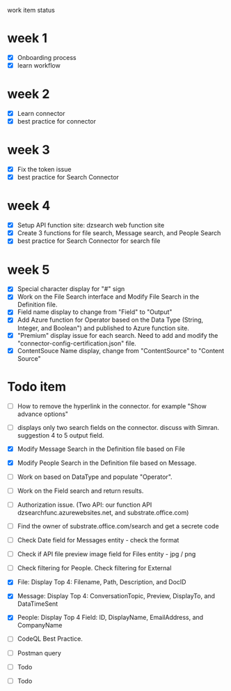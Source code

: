work item status
# week 1
  - [x] Onboarding process
  - [x] learn workflow
# week 2
  - [x] Learn connector
  - [x] best practice for connector
# week 3
  - [x] Fix the token issue
  - [x] best practice for Search Connector

# week 4
  - [x] Setup API function site: dzsearch web function site
  - [x] Create 3 functions for file search, Message search, and People Search
  - [x] best practice for Search Connector for search file

# week 5
- [x] Special character display for "#" sign
- [x] Work on the File Search interface and Modify File Search in the Definition file.
- [x] Field name display to change from "Field" to "Output"
- [x] Add Azure function for Operator based on the Data Type (String, Integer, and Boolean") and published to Azure function site.
- [x] "Premium" display issue for each search. Need to add and modify the "connector-config-certification.json" file.
- [x] ContentSouce Name display, change from "ContentSource" to "Content Source"

# Todo item
- [ ] How to remove the hyperlink in the connector. for example "Show advance options"
- [ ] displays only two search fields on the connector. discuss with Simran. suggestion 4 to 5 output field.
- [x] Modify Message Search in the Definition file based on File
- [x] Modify People Search in the Definition file based on Message.
- [ ] Work on based on DataType and populate "Operator".
- [ ] Work on the Field search and return results.
- [ ] Authorization issue. (Two API: our function API dzsearchfunc.azurewebsites.net, and substrate.office.com)
- [ ] Find the owner of substrate.office.com/search and get a secrete code
- [ ] Check Date field for Messages entity - check the format
- [ ] Check if API file preview image field for Files entity - jpg / png
- [ ] Check filtering for People. Check filtering for External
- [X] File: Display Top 4: Filename, Path, Description, and DocID
- [x] Message: Display Top 4: ConversationTopic, Preview, DisplayTo, and DataTimeSent
- [x] People: Display Top 4 Field: ID, DisplayName, EmailAddress, and CompanyName
- [ ] CodeQL Best Practice.
- [ ] Postman query
- [ ] Todo
- [ ] Todo








